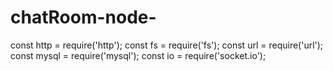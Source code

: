 # chatRoom-node-

const http = require('http');
const fs = require('fs');
const url = require('url');
const mysql = require('mysql');
const io = require('socket.io');

